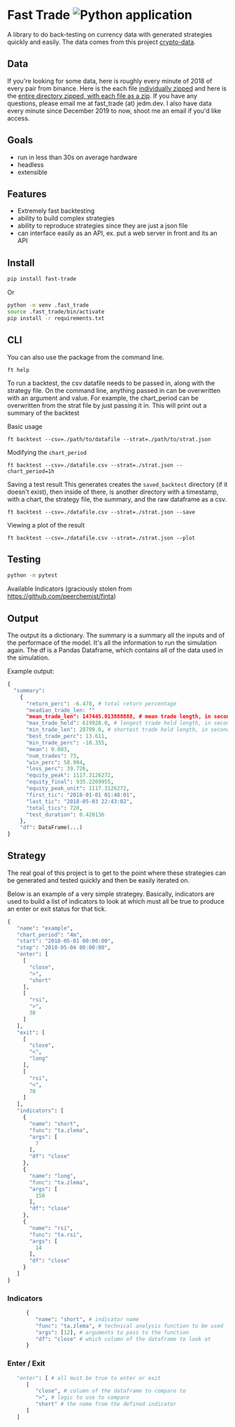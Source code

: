 # Fast Trade ![Python application](https://github.com/jrmeier/fast-trade/workflows/Python%20application/badge.svg)

A library to do back-testing on currency data with generated strategies quickly and easily. The data comes from this project [crypto-data](https://github.com/jrmeier/crypto-data). 

## Data

If you're looking for some data, here is roughly every minute of 2018 of every pair from binance. Here is the each file [individually zipped](https://drive.google.com/file/d/16eoeNLTUVC9ydoMfVtjxxfLPKurGW05M/view?usp=sharing) and here is the [entire directory zipped, with each file as a zip](https://drive.google.com/file/d/16eoeNLTUVC9ydoMfVtjxxfLPKurGW05M/view?usp=sharing). If you have any questions, please email me at fast_trade (at) jedm.dev. I also have data every minute since December 2019 to now, shoot me an email if you'd like access.

## Goals

- run in less than 30s on average hardware
- headless
- extensible

## Features

- Extremely fast backtesting
- ability to build complex strategies
- ability to reproduce strategies since they are just a json file
- can interface easily as an API, ex. put a web server in front and its an API

## Install

```bash
pip install fast-trade
```

Or

```bash
python -m venv .fast_trade
source .fast_trade/bin/activate
pip install -r requirements.txt
```

## CLI

You can also use the package from the command line.

```ft help```

To run a backtest, the csv datafile needs to be passed in, along with the strategy file. On the command line, anything passed in can be overwritten with an argument and value. For example, the chart_period can be overwritten from the strat file by just passing it in. This will print out a summary of the backtest

Basic usage

```ft backtest --csv=./path/to/datafile --strat=./path/to/strat.json```

Modifying the ```chart_period```

```ft backtest --csv=./datafile.csv --strat=./strat.json --chart_period=1h```

Saving a test result
This generates creates the `saved_backtest` directory (if it doesn't exist), then inside of there, is another directory with a timestamp, with a chart, the strategy file, the summary, and the raw dataframe as a csv.

```ft backtest --csv=./datafile.csv --strat=./strat.json --save```

Viewing a plot of the result

```ft backtest --csv=./datafile.csv --strat=./strat.json --plot```

## Testing

```bash
python -m pytest
```

Available Indicators (graciously stolen from https://github.com/peerchemist/finta)

## Output

The output its a dictionary. The summary is a summary all the inputs and of the performace of the model. It's all the information to run the simulation again. The df is a Pandas Dataframe, which contains all of the data used in the simulation.

Example output:

```python
{
  "summary":
    {
      "return_perc": -6.478, # total return percentage
      "meadian_trade_len: ""
      "mean_trade_len": 147445.013888888, # mean trade length, in seconds
      "max_trade_held": 619920.0, # longest trade held length, in seconds
      "min_trade_len": 28799.0, # shortest trade held length, in seconds
      "best_trade_perc": 13.611,
      "min_trade_perc": -18.355,
      "mean": 0.083,
      "num_trades": 73,
      "win_perc": 58.904,
      "loss_perc": 39.726,
      "equity_peak": 1117.3126272,
      "equity_final": 935.2209955,
      "equity_peak_unit": 1117.3126272,
      "first_tic": "2018-01-01 01:48:01",
      "last_tic": "2018-05-03 22:43:02",
      "total_tics": 720,
      "test_duration": 0.420136
    },
    "df": DataFrame(...)
}
```

## Strategy

The real goal of this project is to get to the point where these strategies can be generated and tested quickly and then be easily iterated on.

Below is an example of a very simple strategey. Basically, indicators are used to build a list of indicators to look at which must all be true to produce an enter or exit status for that tick.


```python
{
   "name": "example",
   "chart_period": "4m",
   "start": "2018-05-01 00:00:00",
   "stop": "2018-05-04 00:00:00",
   "enter": [
     [
       "close",
       ">",
       "short"
     ],
     [
       "rsi",
       ">",
       30
     ]
   ],
   "exit": [
     [
       "close",
       "<",
       "long"
     ],
     [
       "rsi",
       "<",
       70
     ]
   ],
   "indicators": [
     {
       "name": "short",
       "func": "ta.zlema",
       "args": [
         7
       ],
       "df": "close"
     },
     {
       "name": "long",
       "func": "ta.zlema",
       "args": [
         150
       ],
       "df": "close"
     },
     {
       "name": "rsi",
       "func": "ta.rsi",
       "args": [
         14
       ],
       "df": "close"
     }
   ]
}
```

### Indicators

```python
      {
         "name": "short", # indicator name
         "func": "ta.zlema", # technical analysis function to be used
         "args": [12], # arguments to pass to the function
         "df": "close" # which column of the dataframe to look at
      }
```

### Enter / Exit

```python
   "enter": [ # all must be true to enter or exit
      [
         "close", # column of the dataframe to compare to
         ">", # logic to use to compare
         "short" # the name from the defined indicator
      ]
   ]
```
